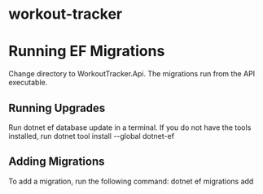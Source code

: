 # workout-tracker

# Running EF Migrations
Change directory to WorkoutTracker.Api. The migrations run from the API executable.
## Running Upgrades
Run dotnet ef database update in a terminal.
If you do not have the tools installed, run dotnet tool install --global dotnet-ef

## Adding Migrations
To add a migration, run the following command: dotnet ef migrations add <name>
